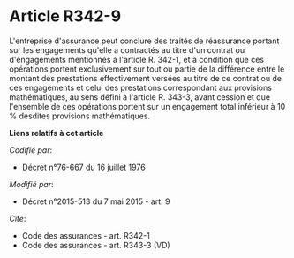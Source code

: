 # Article R342-9

L'entreprise d'assurance peut conclure des traités de réassurance portant sur les engagements qu'elle a contractés au titre
d'un contrat ou d'engagements mentionnés à l'article R. 342-1, et à condition que ces opérations portent exclusivement sur
tout ou partie de la différence entre le montant des prestations effectivement versées au titre de ce contrat ou de ces
engagements et celui des prestations correspondant aux provisions mathématiques, au sens défini à l'article R. 343-3, avant
cession et que l'ensemble de ces opérations portent sur un engagement total inférieur à 10 % desdites provisions
mathématiques.

**Liens relatifs à cet article**

_Codifié par_:

  - Décret n°76-667 du 16 juillet 1976

_Modifié par_:

  - Décret n°2015-513 du 7 mai 2015 - art. 9

_Cite_:

  - Code des assurances - art. R342-1
  - Code des assurances - art. R343-3 (VD)
